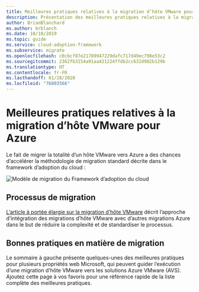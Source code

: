 ```yaml
---
title: Meilleures pratiques relatives à la migration d’hôte VMware pour Azure
description: Présentation des meilleures pratiques relatives à la migration d’hôte VMware pour Azure.
author: BrianBlanchard
ms.author: brblanch
ms.date: 10/10/2019
ms.topic: guide
ms.service: cloud-adoption-framework
ms.subservice: migrate
ms.openlocfilehash: c0cbcf87e21789947229dafc717d49ec798e53c2
ms.sourcegitcommit: 2362fb3154a91aa421224ffdb2cc632d982b129b
ms.translationtype: HT
ms.contentlocale: fr-FR
ms.lasthandoff: 01/28/2020
ms.locfileid: "76803566"
---
```

# <a name="vmware-host-migration-best-practices-for-azure"></a>Meilleures pratiques relatives à la migration d’hôte VMware pour Azure

Le fait de migrer la totalité d’un hôte VMware vers Azure a des chances d’accélérer la méthodologie de migration standard décrite dans le framework d’adoption du cloud :

![Modèle de migration du Framework d’adoption du cloud](../../_images/operational-transformation-migrate.png)

## <a name="migration-processes"></a>Processus de migration

[L’article à portée élargie sur la migration d’hôte VMware](../expanded-scope/vmware-host.md) décrit l’approche d’intégration des migrations d’hôte VMware avec d’autres migrations Azure dans le but de réduire la complexité et de standardiser le processus.

## <a name="migration-best-practices"></a>Bonnes pratiques en matière de migration

Le sommaire à gauche présente quelques-unes des meilleures pratiques pour plusieurs propriétés web Microsoft, qui peuvent guider l’exécution d’une migration d’hôte VMware vers les solutions Azure VMware (AVS). Ajoutez cette page à vos favoris pour une référence rapide de la liste complète des meilleures pratiques.
